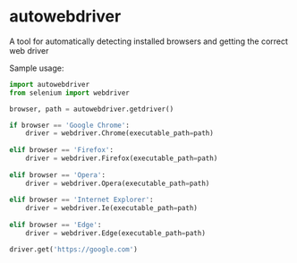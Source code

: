 # autowebdriver

A tool for automatically detecting installed browsers and getting the correct web driver

Sample usage:

```python
import autowebdriver
from selenium import webdriver

browser, path = autowebdriver.getdriver() 

if browser == 'Google Chrome':
    driver = webdriver.Chrome(executable_path=path)
    
elif browser == 'Firefox':
    driver = webdriver.Firefox(executable_path=path)
    
elif browser == 'Opera':
    driver = webdriver.Opera(executable_path=path)
    
elif browser == 'Internet Explorer':
    driver = webdriver.Ie(executable_path=path)
    
elif browser == 'Edge':
    driver = webdriver.Edge(executable_path=path)

driver.get('https://google.com')
```

